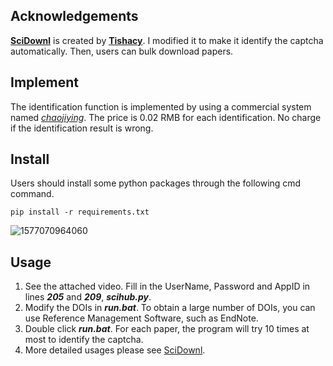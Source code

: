 ## Acknowledgements

**[SciDownl](https://github.com/Tishacy/SciDownl)** is created by **[Tishacy](https://github.com/Tishacy)**. I modified it to make it identify the captcha automatically. Then, users can bulk download papers.



## Implement

The identification function is implemented by using a commercial system named *[chaojiying](https://www.chaojiying.com/price.html)*. The price is 0.02 RMB for each identification. No charge if the identification result is wrong.



## Install

Users should install some python packages through the following cmd command.

`pip install -r requirements.txt `

![1577070964060](C:\Users\chenxq\AppData\Roaming\Typora\typora-user-images\1577070964060.png)



## Usage

1. See the attached video. Fill in the UserName, Password and AppID in lines ***205*** and ***209***, ***scihub.py***.
2. Modify the DOIs in ***run.bat***. To obtain a large number of DOIs, you can use Reference Management Software, such as EndNote.
3. Double click ***run.bat***. For each paper, the program will try 10 times at most to identify the captcha.
4. More detailed usages please see [SciDownl](https://github.com/Tishacy/SciDownl).

